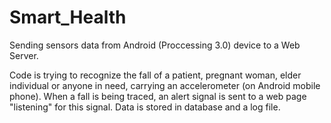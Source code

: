 # Smart_Health
Sending sensors data from Android (Proccessing 3.0) device to a Web Server.

Code is trying to recognize the fall of a patient, pregnant woman, elder individual or anyone in need, carrying an accelerometer (on Android mobile phone). When a fall is being traced, an alert signal is sent to a web page "listening" for this signal. Data is stored in database and a log file.

